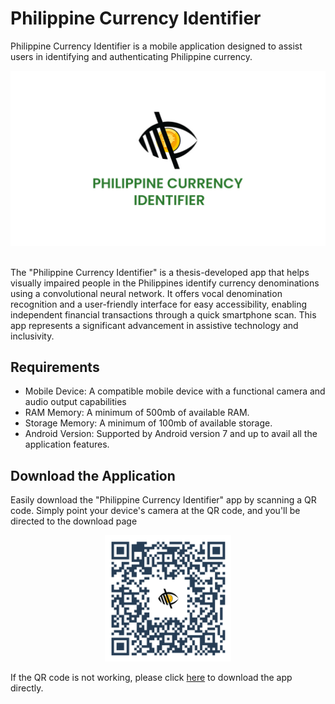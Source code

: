# Philippine Currency Identifier
Philippine Currency Identifier is a mobile application designed to assist users in identifying and authenticating Philippine currency.

<div align="center">
  <img src="markup/banner.jpg">
</div>

<br>

<p>
The "Philippine Currency Identifier" is a thesis-developed app that helps visually impaired people in the Philippines identify currency denominations using a convolutional neural network. It offers vocal denomination recognition and a user-friendly interface for easy accessibility, enabling independent financial transactions through a quick smartphone scan. This app represents a significant advancement in assistive technology and inclusivity.</p>

## Requirements
* Mobile Device: A compatible mobile device with a functional camera and audio output capabilities
* RAM Memory: A minimum of 500mb of available RAM.
* Storage Memory: A minimum of 100mb of available storage.
* Android Version: Supported by Android version 7 and up to avail all the application features.

## Download the Application
<p>Easily download the "Philippine Currency Identifier" app by scanning a QR code. Simply point your device's camera at the QR code, and you'll be directed to the download page</p>

<div align="center">
  <img src="markup/app_qr.png" width="40%">
</div>

<p>If the QR code is not working, please click <a target="blank" href="http://bit.ly/ph-currency-recog">here</a> to download the app directly.</p>